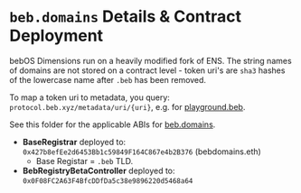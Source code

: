 # `beb.domains` Details & Contract Deployment

bebOS Dimensions run on a heavily modified fork of ENS. The string names of domains are not stored on a contract level - token uri's are `sha3` hashes of the lowercase name after `.beb` has been removed.

To map a token uri to metadata, you query: `protocol.beb.xyz/metadata/uri/{uri}`, e.g. for [playground.beb](https://protocol.beb.xyz/metadata/uri/28351188642621241456184943762989329996148978531966429149720007640204744112723).

See this folder for the applicable ABIs for [beb.domains](https://beb.domains).

- **BaseRegistrar** deployed to: `0x427b8efEe2d6453Bb1c59849F164C867e4b2B376` (bebdomains.eth)
  - Base Registar = `.beb` TLD.
- **BebRegistryBetaController** deployed to: `0x0F08FC2A63F4BfcDDfDa5c38e9896220d5468a64`

